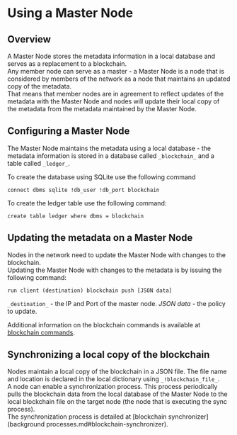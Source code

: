 # Using a Master Node

## Overview

A Master Node stores the metadata information in a local database and serves as a replacement to a blockchain.    
Any member node can serve as a master - a Master Node is a node that is considered by members of the network as a node that maintains an updated copy of the metadata.      
That means that member nodes are in agreement to reflect updates of the metadata with the Master Node and nodes will update their local copy of the metadata from the metadata maintained by the Master Node.

## Configuring a Master Node

The Master Node maintains the metadata using a local database - the metadata information is stored in a database called `_blockchain_` and a table called `_ledger_`.

To create the database using SQLite use the following command

```anylog
connect dbms sqlite !db_user !db_port blockchain 
```

To create the ledger table use the following command:

```anylog
create table ledger where dbms = blockchain
```

## Updating the metadata on a Master Node

Nodes in the network need to update the Master Node with changes to the blockchain.  
Updating the Master Node with changes to the metadata is by issuing the following command:
```anylog
run client (destination) blockchain push [JSON data]
```
`_destination_` - the IP and Port of the master node.
_JSON data_ - the policy to update.

Additional information on the blockchain commands is available at [blockchain commands](../blockchain/blockchain%20commands.md).

## Synchronizing a local copy of the blockchain

Nodes maintain a local copy of the blockchain in a JSON file. The file name and location is declared in the local dictionary using `_!blockchain_file_`.    
A node can enable a synchronization process. This process periodically pulls the blockchain data from the local database of the Master Node to the local blockchain file on the target node (the node that is executing the sync process).    
The synchronization process is detailed at [blockchain synchronizer](background processes.md#blockchain-synchronizer).  


